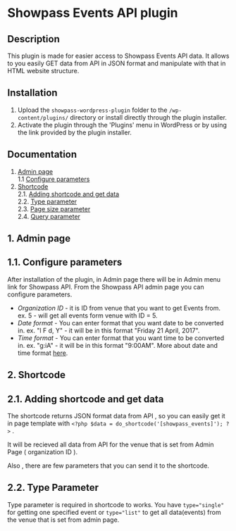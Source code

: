 # Showpass Events API plugin

## Description

This plugin is made for easier access to Showpass Events API data. It allows to you easily GET data from API in JSON format and manipulate with that in HTML website structure.

## Installation
1. Upload the `showpass-wordpress-plugin` folder to the `/wp-content/plugins/` directory or install directly through the plugin installer.
2. Activate the plugin through the 'Plugins' menu in WordPress or by using the link provided by the plugin installer.

## Documentation

1. [Admin page](#1-admin-page)        
   1.1 [Configure parameters](#11-configure-parameters)    
2. [Shortcode](#2-shortcode)       
   2.1. [Adding shortcode and get data](#21-adding-shortcode-and-get-data)   
   2.2. [Type parameter](#22-type-parameter)   
   2.3. [Page size parameter](#23-page-size-parameter)   
   2.4. [Query parameter](#24-query-parameter)   



## 1. Admin page

## 1.1. Configure parameters

After installation of the plugin, in Admin page there will be in Admin menu link for Showpass API. From the Showpass API admin page you can configure parameters.
* *Organization ID* - it is ID from venue that you want to get Events from. 
ex. 5 - will get all events form venue with ID = 5.
* *Date format* - You can enter format that you want date to be converted in.
ex. "l F d, Y" - it will be in this format "Friday 21 April, 2017".
* *Time format* - You can enter format that you want time to be converted in.
ex. "g:iA" - it will be in this format "9:00AM".
More about date and time format <a href="http://php.net/manual/en/function.date.php">here</a>.

## 2. Shortcode

## 2.1. Adding shortcode and get data

The shortcode returns JSON format data from API , so you can easily get it in page template with
`<?php $data = do_shortcode('[showpass_events]'); ?>` .

It will be recieved all data from API for the venue that is set from Admin Page ( organization ID ). 

Also , there are few parameters that you can send it to the shortcode.

## 2.2. Type Parameter

Type parameter is required in shortcode to works.  You have `type="single"` for getting one specified event or `type="list"` to get all data(events) from the venue that is set from admin page.


